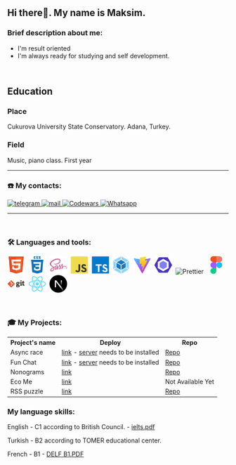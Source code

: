 ## Hi there👋. My name is Maksim.

### Brief description about me:
- I'm result oriented
- I'm always ready for studying and self development.
<br>

## Education
### Place
Cukurova University State Conservatory. Adana, Turkey.
### Field
Music, piano class. First year
<br>

---

### ☎️ My contacts:
<div id="badges">
 <a href="https://t.me/maksim_gurbanow" target="_blank">
  <img src="https://img.shields.io/badge/Telegram-2CA5E0?style=for-the-badge&logo=telegram&logoColor=white" alt="telegram"/>
 </a>
 <a href="mailto:maksim20051708@gmail.com">
  <img src="https://img.shields.io/badge/Gmail-D14836?style=for-the-badge&logo=gmail&logoColor=white" alt="mail"/>
 </a>
 <a href="https://discordapp.com/users/1059033735036674088" target="_blank">
  <img src="https://img.shields.io/badge/Discord-0000CD?style=for-the-badge&logo=Codewars&logoColor=white" alt="Codewars"/>
 </a>
  <a href="https://wa.me/905010696899" alt="whatsapp">
    <img src="https://img.shields.io/badge/WhatsApp-25D366?style=for-the-badge&logo=whatsapp&logoColor=white" alt="Whatsapp"/>
  </a>
</div>

---
<!-- +90 501 069 68 99 - my phone number -->
<br>

### 🛠 Languages and tools:
<p>
<img src="https://github.com/devicons/devicon/blob/master/icons/html5/html5-original.svg" title="HTML5" alt="HTML" width="40" height="40"/>&nbsp;
<img src="https://github.com/devicons/devicon/blob/master/icons/css3/css3-plain-wordmark.svg"  title="CSS3" alt="CSS" width="40" height="40"/>&nbsp;
<img src="https://github.com/devicons/devicon/blob/master/icons/sass/sass-original.svg" title="Sass" alt="SASS " width="40" height="40"/>&nbsp;
<img src="https://github.com/devicons/devicon/blob/master/icons/javascript/javascript-original.svg" title="JavaScript" alt="JavaScript" width="40" height="40"/>&nbsp;
<img src="https://github.com/devicons/devicon/blob/master/icons/typescript/typescript-original.svg" title="TypeScript" alt="TypeScript " width="40" height="40"/>&nbsp;
<img src="https://github.com/devicons/devicon/blob/master/icons/webpack/webpack-original.svg" title="Webpack" alt="Webpack" width="40" height="40"/>&nbsp;
<img src="https://github.com/devicons/devicon/blob/master/icons/vitejs/vitejs-original.svg" title="Vite" alt="Vite" width="40" height="40"/>&nbsp;
<img src="https://github.com/devicons/devicon/blob/master/icons/eslint/eslint-original.svg"  title="ESLint" alt="ESLint" width="40" height="40"/>&nbsp;
<img src="https://prettier.io/icon.png"  title="Prettier" alt="Prettier" width="40" height="40"/>&nbsp;
<img src="https://github.com/devicons/devicon/blob/master/icons/figma/figma-original.svg"  title="Figma" alt="Figma" width="40" height="40"/>&nbsp;
<img src="https://github.com/devicons/devicon/blob/master/icons/git/git-original-wordmark.svg" title="Git" alt="Git" width="40" height="40"/>&nbsp;
<img src="https://github.com/devicons/devicon/blob/master/icons/react/react-original.svg" title="React" alt="React" width="40" height="40"/>&nbsp;
<img src="https://github.com/devicons/devicon/blob/master/icons/nextjs/nextjs-original.svg" title="Next" alt="Next" width="40" height="40"/>&nbsp;
</p>

<br>

### 🎓 My Projects:
<table>
  <tr>
    <th>Project's name</th>
    <th>Deploy</th>
    <th>Repo</th>
  </tr>
  <tr>
    <td>Async race</td>
    <td>
      <a href="https://maksimgurbanow.github.io/async-race/build/">link</a> - <a href="https://github.com/mikhama/async-race-api">server</a> needs to be installed
    </td>
    <td>
      <a href="https://github.com/MaksimGurbanow/async-race">Repo</a>
    </td>
  </tr>
  <tr>
    <td>Fun Chat</td>
    <td>
      <a href="https://maksimgurbanow.github.io/build">link</a> - <a href="https://github.com/mikhama/async-race-api">server</a> needs to be installed
    </td>
    <td>
      <a href="https://github.com/MaksimGurbanow/fun-chat">Repo</a>
    </td>
  </tr>
  <tr>
    <td>Nonograms</td>
    <td>
      <a href="https://maksimgurbanow.github.io/nonograms/dist/">link</a>
    </td>
    <td>
      <a href="https://github.com/MaksimGurbanow/nonograms">Repo</a>
    </td>
  </tr>
  <tr>
    <td>Eco Me</td>
    <td>
      <a href="https://gh-pages--eco-me.netlify.app/">link</a>
    </td>
    <td>
      Not Available Yet
    </td>
  </tr>
  <tr>
    <td>RSS puzzle</td>
    <td>
      <a href="https://maksimgurbanow.github.io/rss-puzzle/build/">link</a>
    </td>
    <td>
      <a href="https://github.com/MaksimGurbanow/rss-puzzle">Repo</a>
    </td>
  </tr>
</table>

### My language skills:
English - C1 according to British Council. - [ielts.pdf](https://github.com/user-attachments/files/15894051/ielts.pdf)

Turkish - B2 according to TOMER educational center.

French - B1 - [DELF B1.PDF](https://github.com/user-attachments/files/15894078/DELF.B1.PDF)
